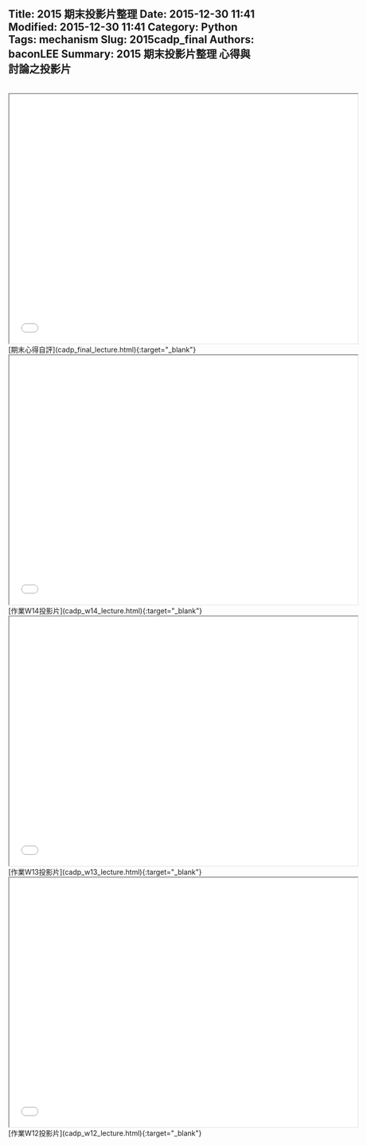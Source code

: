 Title: 2015 期末投影片整理
Date: 2015-12-30 11:41
Modified: 2015-12-30 11:41
Category: Python
Tags: mechanism
Slug: 2015cadp_final
Authors: baconLEE
Summary: 2015 期末投影片整理
心得與討論之投影片
---------------------

<br>
<iframe src="cadp_final_lecture.html" width="700" height="500"></iframe>
[期末心得自評](cadp_final_lecture.html){:target="_blank"}

<iframe src="cadp_w14_lecture.html" width="700" height="500"></iframe>
[作業W14投影片](cadp_w14_lecture.html){:target="_blank"}
<br>
<iframe src="cadp_w13_lecture.html" width="700" height="500"></iframe>
[作業W13投影片](cadp_w13_lecture.html){:target="_blank"}
<br>
<iframe src="cadp_w12_lecture.html" width="700" height="500"></iframe>
[作業W12投影片](cadp_w12_lecture.html){:target="_blank"}











